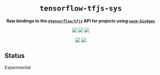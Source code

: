 <div align="center">
  <h1><code>tensorflow-tfjs-sys</code></h1>
  <p>
    <strong>Raw bindings to the <a href="https://github.com/tensorflow/tfjs"><code>@tensorflow/tfjs</code></a>
      API for projects using <a href="https://github.com/rustwasm/wasm-bindgen"><code>wasm-bindgen</code></a></strong>
  </p>
  <p style="margin-bottom: 0.5ex;">
    <a
      href="https://interfaces-rs.github.io/tensorflow-tfjs-sys/tensorflow_tfjs_sys"><img
        src="https://img.shields.io/badge/docs-latest-blueviolet?logo=Read-the-docs&logoColor=white"
        /></a>
    <a href="https://github.com/interfaces-rs/tensorflow-tfjs-sys/actions"><img
        src="https://github.com/interfaces-rs/tensorflow-tfjs-sys/workflows/ci/badge.svg"
        /></a>
    <a href="https://crates.io/crates/tfjs-sys"><img
        src="https://img.shields.io/librariesio/release/cargo/tfjs-sys.svg?logo=rust"
        /></a>
  </p>
  <p style="margin-bottom: 0.5ex;">
    <a href="https://docs.rs/tfjs-sys"><img
        src="https://docs.rs/tfjs-sys/badge.svg" /></a>
    <a href="https://crates.io/crates/tfjs-sys"><img
        src="https://img.shields.io/crates/v/tfjs-sys.svg?logo=rust" /></a>
  </p>
</div>

## Status

Experimental
